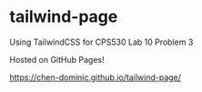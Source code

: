 # tailwind-page
Using TailwindCSS for CPS530 Lab 10 Problem 3

Hosted on GitHub Pages!

https://chen-dominic.github.io/tailwind-page/
